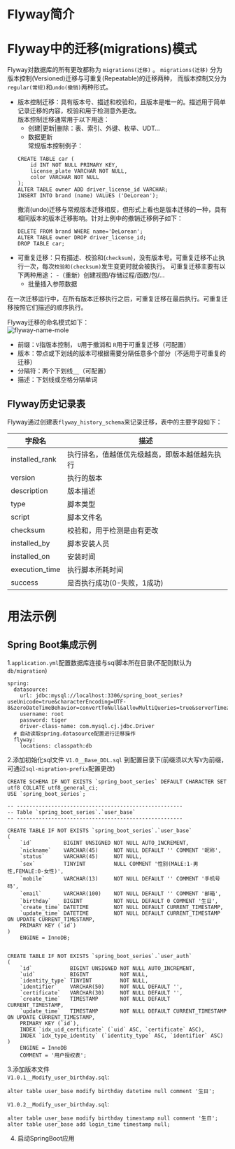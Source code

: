 

# Flyway简介

# Flyway中的迁移(migrations)模式
 Flyway对数据库的所有更改都称为 `migrations(迁移)` 。 `migrations(迁移)` 分为版本控制(Versioned)迁移与可重复(Repeatable)的迁移两种，
 而版本控制又分为`regular(常规)`和`undo(撤销)`两种形式。  
 - 版本控制迁移：具有版本号、描述和校验和，且版本是唯一的。描述用于简单记录迁移的内容，校验和用于检测意外更改。  
   版本控制迁移通常用于以下用途：
   - 创建|更新|删除：表、索引、外键、枚举、UDT…  
   - 数据更新  
   常规版本控制例子：
   ```
   CREATE TABLE car (
       id INT NOT NULL PRIMARY KEY,
       license_plate VARCHAR NOT NULL,
       color VARCHAR NOT NULL
   );
   ALTER TABLE owner ADD driver_license_id VARCHAR;
   INSERT INTO brand (name) VALUES ('DeLorean');
   ```
   撤消(undo)迁移与常规版本迁移相反，但形式上看也是版本迁移的一种，具有相同版本的版本迁移影响。针对上例中的撤销迁移例子如下：  
   ```
   DELETE FROM brand WHERE name='DeLorean';
   ALTER TABLE owner DROP driver_license_id;
   DROP TABLE car;
   ```
 - 可重复迁移：只有描述、校验和(`checksum`)，没有版本号。可重复迁移不止执行一次，每次`校验和(checksum)`发生变更时就会被执行。 
   可重复迁移主要有以下两种用途：
   -（重新）创建视图/存储过程/函数/包/…
   - 批量插入参照数据

在一次迁移运行中，在所有版本迁移执行之后，可重复迁移在最后执行。可重复迁移按照它们描述的顺序执行。  

Flyway迁移的命名模式如下：  
![flyway-name-mole](https://knowledge-pictures.oss-cn-beijing.aliyuncs.com/spring-boot/flyway.png)
- 前缀：`V`指版本控制， `U`用于撤消和 `R`用于可重复迁移（可配置）  
- 版本：带点或下划线的版本可根据需要分隔任意多个部分（不适用于可重复的迁移）  
- 分隔符：两个下划线`__`（可配置）  
- 描述：下划线或空格分隔单词  

## Flyway历史记录表
Flyway通过创建表`flyway_history_schema`来记录迁移，表中的主要字段如下：  

|   字段名   |   描述   |
|   ------     |   ------    |
|   installed_rank   | 执行排名，值越低优先级越高，即版本越低越先执行  |
|   version          | 执行的版本 |
|   description      | 版本描述   |
|   type             | 脚本类型   |
|   script           | 脚本文件名 |
|   checksum         | 校验和，用于检测是由有更改    |
|   installed_by     | 脚本安装人员 |
|   installed_on     | 安装时间     |
|   execution_time   | 执行脚本所耗时间 |
|   success          | 是否执行成功(0-失败，1成功) |

# 用法示例  
## Spring Boot集成示例  

1.`application.yml`配置数据库连接与sql脚本所在目录(不配则默认为`db/migration`)  
```
spring:
  datasource:
    url: jdbc:mysql://localhost:3306/spring_boot_series?useUnicode=true&characterEncoding=UTF-8&zeroDateTimeBehavior=convertToNull&allowMultiQueries=true&serverTimezone=GMT
    username: root
    password: tiger
    driver-class-name: com.mysql.cj.jdbc.Driver
  # 自动读取spring.datasource配置进行迁移操作
  flyway:
    locations: classpath:db
```

2.添加初始化sql文件 `V1.0__Base_DDL.sql` 到配置目录下(前缀须以大写`V`为前缀，可通过`sql-migration-prefix`配置更改)  
```
CREATE SCHEMA IF NOT EXISTS `spring_boot_series` DEFAULT CHARACTER SET utf8 COLLATE utf8_general_ci;
USE `spring_boot_series`;

-- -----------------------------------------------------
-- Table `spring_boot_series`.`user_base`
-- -----------------------------------------------------

CREATE TABLE IF NOT EXISTS `spring_boot_series`.`user_base`
(
    `id`          BIGINT UNSIGNED NOT NULL AUTO_INCREMENT,
    `nickname`    VARCHAR(45)     NOT NULL DEFAULT '' COMMENT '昵称',
    `status`      VARCHAR(45)     NOT NULL,
    `sex`         TINYINT         NULL COMMENT '性别(MALE:1-男性,FEMALE:0-女性)',
    `mobile`      VARCHAR(13)     NOT NULL DEFAULT '' COMMENT '手机号码',
    `email`       VARCHAR(100)    NOT NULL DEFAULT '' COMMENT '邮箱',
    `birthday`    BIGINT          NOT NULL DEFAULT 0 COMMENT '生日',
    `create_time` DATETIME        NOT NULL DEFAULT CURRENT_TIMESTAMP,
    `update_time` DATETIME        NOT NULL DEFAULT CURRENT_TIMESTAMP ON UPDATE CURRENT_TIMESTAMP,
    PRIMARY KEY (`id`)
)
    ENGINE = InnoDB;


CREATE TABLE IF NOT EXISTS `spring_boot_series`.`user_auth`
(
    `id`            BIGINT UNSIGNED NOT NULL AUTO_INCREMENT,
    `uid`           BIGINT          NOT NULL,
    `identity_type` TINYINT         NOT NULL,
    `identifier`    VARCHAR(50)     NOT NULL DEFAULT '',
    `certificate`   VARCHAR(30)     NOT NULL DEFAULT '',
    `create_time`   TIMESTAMP       NOT NULL DEFAULT CURRENT_TIMESTAMP,
    `update_time`   TIMESTAMP       NOT NULL DEFAULT CURRENT_TIMESTAMP ON UPDATE CURRENT_TIMESTAMP,
    PRIMARY KEY (`id`),
    INDEX `idx_uid_certificate` (`uid` ASC, `certificate` ASC),
    INDEX `idx_type_identity` (`identity_type` ASC, `identifier` ASC)
)
    ENGINE = InnoDB
    COMMENT = '用户授权表';
```
  
3.添加版本文件  
`V1.0.1__Modify_user_birthday.sql`:
```
alter table user_base modify birthday datetime null comment '生日';
```
`V1.0.2__Modify_user_birthday.sql`:
```
alter table user_base modify birthday timestamp null comment '生日';
alter table user_base add login_time timestamp null;
```

4. 启动SpringBoot应用


